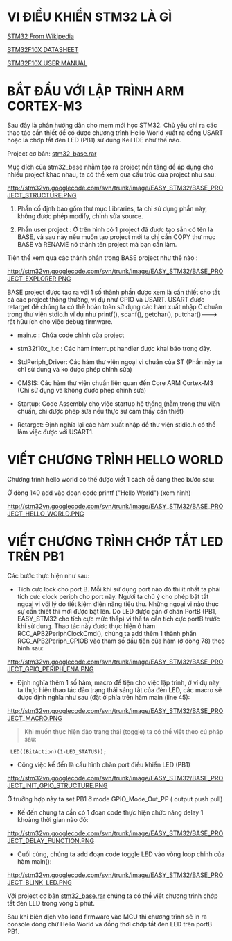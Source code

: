 # VI ĐIỀU KHIỂN STM32 LÀ GÌ #

[STM32 From Wikipedia](http://en.wikipedia.org/wiki/STM32)

[STM32F10X DATASHEET](http://stm32vn.googlecode.com/svn/trunk/doc/STM32F107/CD00220364_Datasheet.pdf)

[STM32F10X USER MANUAL](http://stm32vn.googlecode.com/svn/trunk/doc/STM32F_User_Manual.pdf)


# BẮT ĐẦU VỚI LẬP TRÌNH ARM CORTEX-M3 #

Sau đây là phần hướng dẫn cho mem mới học STM32. Chủ yếu chỉ ra các thao tác cần thiết để có được chương trình Hello World xuất ra cổng USART hoặc là chớp tắt đèn LED (PB1) sử dụng Keil IDE như thế nào.

Project cơ bản:  [stm32\_base.rar](http://stm32vn.googlecode.com/svn/trunk/src/EASY_STM32/Keil/stm32_base.rar)

Mục đích của stm32\_base nhằm tạo ra project nền tảng để áp dụng cho nhiều project khác nhau, ta có thể  xem qua cấu trúc của project như sau:

http://stm32vn.googlecode.com/svn/trunk/image/EASY_STM32/BASE_PROJECT_STRUCTURE.PNG

1. Phần cố định bao gồm thư mục Libraries, ta chỉ sử dụng phần này, không được phép modify, chỉnh sửa source.

2. Phần user project : Ở trên hình có 1 project đã được tạo sẵn có tên là BASE, và sau này nếu muốn tạo project mới ta chỉ cần COPY thư mục BASE và RENAME nó thành tên project mà bạn cần làm.

Tiện thể xem qua các thành phần trong BASE project như thế nào :

http://stm32vn.googlecode.com/svn/trunk/image/EASY_STM32/BASE_PROJECT_EXPLORER.PNG

BASE project được tạo ra với 1 số thành phần được xem là cần thiết cho tất cả các project thông thường, ví dụ như GPIO và USART. USART được retarget để chúng ta có thể hoàn toàn sử dụng các hàm xuất nhập C chuẩn trong thư viện stdio.h ví dụ như printf(), scanf(), getchar(), putchar()---> rất hữu ích cho việc debug firmware.

+ main.c : Chứa code chính của project

+ stm32f10x\_it.c : Các hàm interrupt handler được khai báo trong đây.

+ StdPeriph\_Driver: Các hàm thư viện ngoại vi chuẩn của ST (Phần này ta chỉ sử dụng và ko được phép chỉnh sửa)

+ CMSIS: Các hàm thư viện chuẩn liên quan đến Core ARM Cortex-M3 (Chỉ sử dụng và không được phép chỉnh sửa)

+ Startup: Code Assembly cho việc startup hệ thống (nằm trong thư viện chuẩn, chỉ được phép sửa nếu thực sự cảm thấy cần thiết)

+ Retarget: Định nghĩa lại các hàm xuất nhập để thư viện stidio.h có thể làm việc được với USART1.

# VIẾT CHƯƠNG TRÌNH HELLO WORLD #

Chương trình hello world có thể được viết 1 cách dễ dàng theo bước sau:

Ở dòng 140 add vào đoạn code printf ("Hello World") (xem hình)

http://stm32vn.googlecode.com/svn/trunk/image/EASY_STM32/BASE_PROJECT_HELLO_WORLD.PNG

# VIẾT CHƯƠNG TRÌNH CHỚP TẮT LED TRÊN PB1 #

Các bước thực hiện như sau:

- Tích cực lock cho port B. Mỗi khi sử dụng port nào đó thì ít nhất ta phải tích cực clock periph cho port này. Người ta chủ ý cho phép bật tắt ngoại vi với lý do tiết kiệm điện năng tiêu thụ. Những ngoại vi nào thực sự cần thiết thì mới được bật lên. Do LED được gắn ở chân PortB (PB1, EASY\_STM32 cho tích cực mức thấp) vì thế ta cần tích cực portB trước khi sử dụng. Thao tác này được thực hiện ở hàm RCC\_APB2PeriphClockCmd(), chúng ta add thêm 1 thành phần RCC\_APB2Periph\_GPIOB vào tham số đầu tiên của hàm (ở dòng 78) theo hình sau:

http://stm32vn.googlecode.com/svn/trunk/image/EASY_STM32/BASE_PROJECT_GPIO_PERIPH_ENA.PNG

- Định nghĩa thêm 1 số hàm, macro để tiện cho việc lập trình, ở ví dụ này ta thực hiện thao tác đảo trạng thái sáng tắt của đèn LED, các macro sẽ được định nghĩa như sau (đặt ở phía trên hàm main (line 45):

http://stm32vn.googlecode.com/svn/trunk/image/EASY_STM32/BASE_PROJECT_MACRO.PNG

> Khi muốn thực hiện đảo trạng thái (toggle) ta có thể viết theo cú pháp sau:

```
 LED((BitAction)(1-LED_STATUS)); 
```

- Công việc kế đến là cấu hình chân port điều khiển LED (PB1)

http://stm32vn.googlecode.com/svn/trunk/image/EASY_STM32/BASE_PROJECT_INIT_GPIO_STRUCTURE.PNG

Ở trường hợp này ta set PB1 ở mode GPIO\_Mode\_Out\_PP ( output push pull)

- Kế đến chúng ta cần có 1 đoạn code thực hiện chức năng delay 1 khoảng thời gian nào đó:

http://stm32vn.googlecode.com/svn/trunk/image/EASY_STM32/BASE_PROJECT_DELAY_FUNCTION.PNG

- Cuối cùng, chúng ta add đoạn code toggle LED vào vòng loop chính của hàm main():

http://stm32vn.googlecode.com/svn/trunk/image/EASY_STM32/BASE_PROJECT_BLINK_LED.PNG

Với project cơ bản [stm32\_base.rar](http://stm32vn.googlecode.com/svn/trunk/src/EASY_STM32/Keil/stm32_base.rar) chúng ta có thể viết chương trình chớp tắt đèn LED trong vòng 5 phút.

Sau khi biên dịch vào load firmware vào MCU thì chương trình sẽ in ra console dòng chữ Hello World và đồng thời chớp tắt đèn LED trên portB PB1.